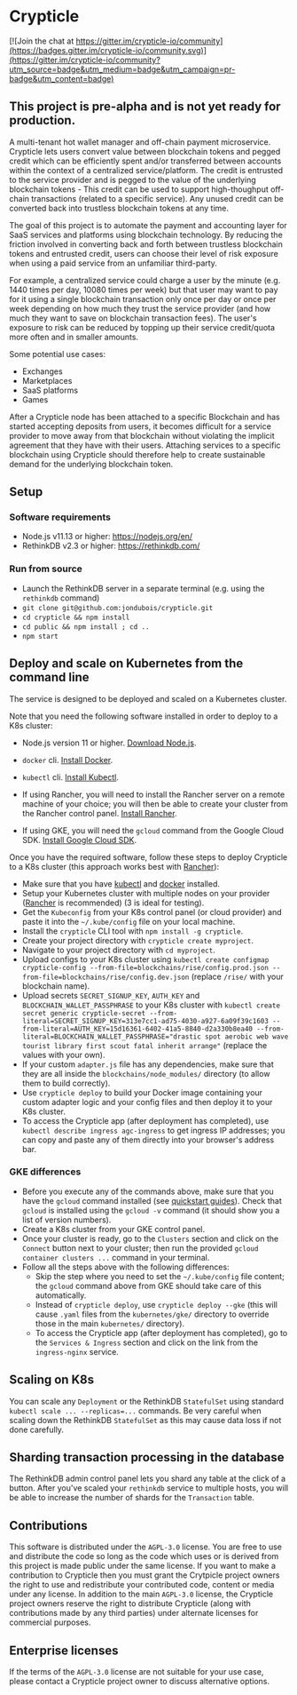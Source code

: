 # Crypticle

[![Join the chat at https://gitter.im/crypticle-io/community](https://badges.gitter.im/crypticle-io/community.svg)](https://gitter.im/crypticle-io/community?utm_source=badge&utm_medium=badge&utm_campaign=pr-badge&utm_content=badge)

## This project is pre-alpha and is not yet ready for production.

A multi-tenant hot wallet manager and off-chain payment microservice. Crypticle lets users convert value between blockchain tokens and pegged credit which can be efficiently spent and/or transferred between accounts within the context of a centralized service/platform. The credit is entrusted to the service provider and is pegged to the value of the underlying blockchain tokens - This credit can be used to support high-thoughput off-chain transactions (related to a specific service). Any unused credit can be converted back into trustless blockchain tokens at any time.

The goal of this project is to automate the payment and accounting layer for SaaS services and platforms using blockchain technology.
By reducing the friction involved in converting back and forth between trustless blockchain tokens and entrusted credit, users can choose their level of risk exposure when using a paid service from an unfamiliar third-party.

For example, a centralized service could charge a user by the minute (e.g. 1440 times per day, 10080 times per week) but that user may want to pay for it using a single blockchain transaction only once per day or once per week depending on how much they trust the service provider (and how much they want to save on blockchain transaction fees). The user's exposure to risk can be reduced by topping up their service credit/quota more often and in smaller amounts.

Some potential use cases:

- Exchanges
- Marketplaces
- SaaS platforms
- Games

After a Crypticle node has been attached to a specific Blockchain and has started accepting deposits from users, it becomes difficult for a service provider to move away from that blockchain without violating the implicit agreement that they have with their users. Attaching services to a specific blockchain using Crypticle should therefore help to create sustainable demand for the underlying blockchain token.

## Setup

### Software requirements

- Node.js v11.13 or higher: https://nodejs.org/en/
- RethinkDB v2.3 or higher: https://rethinkdb.com/

### Run from source

- Launch the RethinkDB server in a separate terminal (e.g. using the `rethinkdb` command)
- `git clone git@github.com:jondubois/crypticle.git`
- `cd crypticle && npm install`
- `cd public && npm install ; cd ..`
- `npm start`

## Deploy and scale on Kubernetes from the command line

The service is designed to be deployed and scaled on a Kubernetes cluster.

Note that you need the following software installed in order to deploy to a K8s cluster:
- Node.js version 11 or higher. [Download Node.js](https://nodejs.org/en/).
- `docker` cli. [Install Docker](https://docs.docker.com/install/).
- `kubectl` cli. [Install Kubectl](https://kubernetes.io/docs/tasks/tools/install-kubectl/).

- If using Rancher, you will need to install the Rancher server on a remote machine of your choice; you will then be able to create your cluster from the Rancher control panel. [Install Rancher](https://rancher.com/quick-start/).
- If using GKE, you will need the `gcloud` command from the Google Cloud SDK. [Install Google Cloud SDK](https://cloud.google.com/sdk/docs/quickstarts).

Once you have the required software, follow these steps to deploy Crypticle to a K8s cluster (this approach works best with [Rancher](https://rancher.com/)):

- Make sure that you have [kubectl](https://kubernetes.io/docs/tasks/tools/install-kubectl/) and [docker](https://docs.docker.com/install/) installed.
- Setup your Kubernetes cluster with multiple nodes on your provider ([Rancher](https://rancher.com/) is recommended) (3 is ideal for testing).
- Get the `Kubeconfig` from your K8s control panel (or cloud provider) and paste it into the `~/.kube/config` file on your local machine.
- Install the `crypticle` CLI tool with `npm install -g crypticle`.
- Create your project directory with `crypticle create myproject`.
- Navigate to your project directory with `cd myproject`.
- Upload configs to your K8s cluster using `kubectl create configmap crypticle-config --from-file=blockchains/rise/config.prod.json --from-file=blockchains/rise/config.dev.json` (replace `/rise/` with your blockchain name).
- Upload secrets `SECRET_SIGNUP_KEY`, `AUTH_KEY` and `BLOCKCHAIN_WALLET_PASSPHRASE` to your K8s cluster with `kubectl create secret generic crypticle-secret --from-literal=SECRET_SIGNUP_KEY=313e7cc1-ad75-4030-a927-6a09f39c1603 --from-literal=AUTH_KEY=15d16361-6402-41a5-8840-d2a330b8ea40 --from-literal=BLOCKCHAIN_WALLET_PASSPHRASE="drastic spot aerobic web wave tourist library first scout fatal inherit arrange"` (replace the values with your own).
- If your custom `adapter.js` file has any dependencies, make sure that they are all inside the `blockchains/node_modules/` directory (to allow them to build correctly).
- Use `crypticle deploy` to build your Docker image containing your custom adapter logic and your config files and then deploy it to your K8s cluster.
- To access the Crypticle app (after deployment has completed), use `kubectl describe ingress agc-ingress` to get ingress IP addresses; you can copy and paste any of them directly into your browser's address bar.

### GKE differences

- Before you execute any of the commands above, make sure that you have the `gcloud` command installed (see [quickstart guides](https://cloud.google.com/sdk/docs/quickstarts)). Check that `gcloud` is installed using the `gcloud -v` command (it should show you a list of version numbers).
- Create a K8s cluster from your GKE control panel.
- Once your cluster is ready, go to the `Clusters` section and click on the `Connect` button next to your cluster; then run the provided `gcloud container clusters ...` command in your terminal.
- Follow all the steps above with the following differences:
  - Skip the step where you need to set the `~/.kube/config` file content; the `gcloud` command above from GKE should take care of this automatically.
  - Instead of `crypticle deploy`, use `crypticle deploy --gke` (this will cause `.yaml` files from the `kubernetes/gke/` directory to override those in the main `kubernetes/` directory).
  - To access the Crypticle app (after deployment has completed), go to the `Services & Ingress` section and click on the link from the `ingress-nginx` service.

## Scaling on K8s

You can scale any `Deployment` or the RethinkDB `StatefulSet` using standard `kubectl scale ... --replicas=...` commands.
Be very careful when scaling down the RethinkDB `StatefulSet` as this may cause data loss if not done carefully.

## Sharding transaction processing in the database

The RethinkDB admin control panel lets you shard any table at the click of a button.
After you've scaled your `rethinkdb` service to multiple hosts, you will be able to increase the number of shards for the `Transaction` table.

## Contributions

This software is distributed under the `AGPL-3.0` license. You are free to use and distribute the code so long as the code which uses or is derived from this project is made public under the same license. If you want to make a contribution to Crypticle then you must grant the Crytpicle project owners the right to use and redistribute your contributed code, content or media under any license. In addition to the main `AGPL-3.0` license, the Crypticle project owners reserve the right to distribute Crypticle (along with contributions made by any third parties) under alternate licenses for commercial purposes.

## Enterprise licenses

If the terms of the `AGPL-3.0` license are not suitable for your use case, please contact a Crypticle project owner to discuss alternative options.
